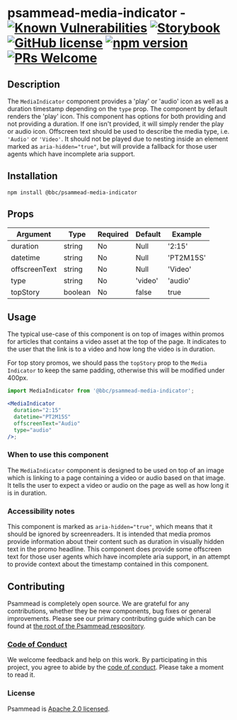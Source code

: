 # psammead-media-indicator - [![Known Vulnerabilities](https://snyk.io/test/github/bbc/psammead/badge.svg?targetFile=packages%2Fcomponents%2Fpsammead-media-indicator%2Fpackage.json)](https://snyk.io/test/github/bbc/psammead?targetFile=packages%2Fcomponents%2Fpsammead-media-indicator%2Fpackage.json) [![Storybook](https://raw.githubusercontent.com/storybooks/media-indicator/master/badge/badge-storybook.svg?sanitize=true)](https://bbc.github.io/psammead/?path=/story/media-indicator--default) [![GitHub license](https://img.shields.io/badge/license-Apache%202.0-blue.svg)](https://github.com/bbc/psammead/blob/latest/LICENSE) [![npm version](https://img.shields.io/npm/v/@bbc/psammead-media-indicator.svg)](https://www.npmjs.com/package/@bbc/psammead-media-indicator) [![PRs Welcome](https://img.shields.io/badge/PRs-welcome-brightgreen.svg)](https://github.com/bbc/psammead/blob/latest/CONTRIBUTING.md)

## Description

The `MediaIndicator` component provides a 'play' or 'audio' icon as well as a duration timestamp depending on the `type` prop. The component by default renders the 'play' icon. This component has options for both providing and not providing a duration. If one isn't provided, it will simply render the play or audio icon. Offscreen text should be used to describe the media type, i.e. `'Audio'` or `'Video'`. It should not be played due to nesting inside an element marked as `aria-hidden="true"`, but will provide a fallback for those user agents which have incomplete aria support.

## Installation

`npm install @bbc/psammead-media-indicator`

## Props

<!-- prettier-ignore -->
| Argument      | Type   | Required | Default | Example                      |
| ------------- | ------ | -------- | ------- | ---------------------------- |
| duration      | string | No       | Null    | '2:15'                       |
| datetime      | string | No       | Null    | 'PT2M15S'                    |
| offscreenText | string | No       | Null    | 'Video'                      |
| type          | string | No       | 'video' | 'audio'                      |
| topStory      | boolean | No      | false   | true                         |

## Usage

The typical use-case of this component is on top of images within promos for articles that contains a video asset at the top of the page. It indicates to the user that the link is to a video and how long the video is in duration.

For top story promos, we should pass the `topStory` prop to the `Media Indicator` to keep the same padding, otherwise this will be modified under 400px.

```jsx
import MediaIndicator from '@bbc/psammead-media-indicator';

<MediaIndicator
  duration="2:15"
  datetime="PT2M15S"
  offscreenText="Audio"
  type="audio"
/>;
```

### When to use this component

The `MediaIndicator` component is designed to be used on top of an image which is linking to a page containing a video or audio based on that image. It tells the user to expect a video or audio on the page as well as how long it is in duration.

<!-- ### When not to use this component -->

### Accessibility notes

This component is marked as `aria-hidden="true"`, which means that it should be ignored by screenreaders. It is intended that media promos provide information about their content such as duration in visually hidden text in the promo headline. This component does provide some offscreen text for those user agents which have incomplete aria support, in an attempt to provide context about the timestamp contained in this component.

<!-- ## Roadmap -->

## Contributing

Psammead is completely open source. We are grateful for any contributions, whether they be new components, bug fixes or general improvements. Please see our primary contributing guide which can be found at [the root of the Psammead respository](https://github.com/bbc/psammead/blob/latest/CONTRIBUTING.md).

### [Code of Conduct](https://github.com/bbc/psammead/blob/latest/CODE_OF_CONDUCT.md)

We welcome feedback and help on this work. By participating in this project, you agree to abide by the [code of conduct](https://github.com/bbc/psammead/blob/latest/CODE_OF_CONDUCT.md). Please take a moment to read it.

### License

Psammead is [Apache 2.0 licensed](https://github.com/bbc/psammead/blob/latest/LICENSE).
